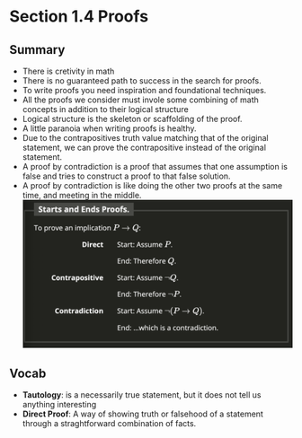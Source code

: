 # Section 1.4 Proofs

## Summary
- There is cretivity in math
- There is no guaranteed path to success in the search for proofs.
- To write proofs you need inspiration and foundational techniques.
- All the proofs we consider must invole some combining of math concepts in addition to their logical structure
- Logical structure is the skeleton or scaffolding of the proof.
- A little paranoia when writing proofs is healthy.
- Due to the contrapositives truth value matching that of the original statement, we can prove the contrapositive instead of the original statement. 
- A proof by contradiction is a proof that assumes that one assumption is false and tries to construct a proof to that false solution.
- A proof by contradiction is like doing the other two proofs at the same time, and meeting in the middle.
![Image of symbols](../Images/Starts_of_Proofs.png)



## Vocab
- **Tautology**: is a necessarily true statement, but it does not tell us anything interesting
- **Direct Proof**: A way of showing truth or falsehood of a statement through a straghtforward combination of facts.